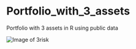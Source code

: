 # Portfolio_with_3_assets
Portfolio with 3 assets in R using public data


![Image of 3risk](https://github.com/efipaka/Portfolio-with-3-assets/blob/master/threeasset_risk.jpeg)
